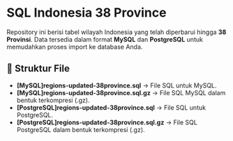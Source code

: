 # SQL Indonesia 38 Province

Repository ini berisi tabel wilayah Indonesia yang telah diperbarui hingga **38 Provinsi**. Data tersedia dalam format **MySQL** dan **PostgreSQL** untuk memudahkan proses import ke database Anda.

## 📂 Struktur File

- **[MySQL]regions-updated-38province.sql** → File SQL untuk MySQL.
- **[MySQL]regions-updated-38province.sql.gz** → File SQL MySQL dalam bentuk terkompresi (.gz).
- **[PostgreSQL]regions-updated-38province.sql** → File SQL untuk PostgreSQL.
- **[PostgreSQL]regions-updated-38province.sql.gz** → File SQL PostgreSQL dalam bentuk terkompresi (.gz).
